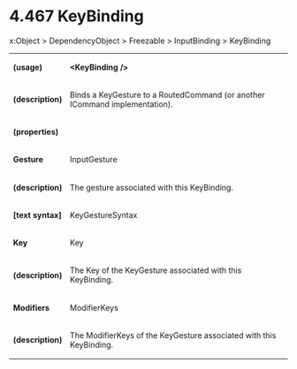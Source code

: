 <html dir="LTR" xmlns:mshelp="http://msdn.microsoft.com/mshelp" xmlns:ddue="http://ddue.schemas.microsoft.com/authoring/2003/5" xmlns:xlink="http://www.w3.org/1999/xlink" xmlns:tool="http://www.microsoft.com/tooltip"><body><input type="hidden" id="userDataCache" class="userDataStyle"><input type="hidden" id="hiddenScrollOffset"><img id="dropDownImage" style="display:none; height:0; width:0;" src="../local/drpdown.gif"><img id="dropDownHoverImage" style="display:none; height:0; width:0;" src="../local/drpdown_orange.gif"><img id="collapseImage" style="display:none; height:0; width:0;" src="../local/collapse.gif"><img id="expandImage" style="display:none; height:0; width:0;" src="../local/exp.gif"><img id="collapseAllImage" style="display:none; height:0; width:0;" src="../local/collall.gif"><img id="expandAllImage" style="display:none; height:0; width:0;" src="../local/expall.gif"><img id="copyImage" style="display:none; height:0; width:0;" src="../local/copycode.gif"><img id="copyHoverImage" style="display:none; height:0; width:0;" src="../local/copycodeHighlight.gif"><div id="header"><h1 class="heading">4.467 KeyBinding</h1></div><div id="mainSection"><div id="mainBody"><div id="allHistory" class="saveHistory" onsave="saveAll()" onload="loadAll()"></div>




<p xmlns:wsd="http://wsdev.schemas.microsoft.com/authoring/2008/2" xmlns:msxsl="urn:schemas-microsoft-com:xslt" xmlns:script="urn:script" xmlns:build="urn:build">
<div id="sectionSection0" class="section" name="collapseableSection"><content xmlns="http://ddue.schemas.microsoft.com/authoring/2003/5" xmlns:wsd="http://wsdev.schemas.microsoft.com/authoring/2008/2" xmlns:msxsl="urn:schemas-microsoft-com:xslt" xmlns:script="urn:script" xmlns:build="urn:build">
				</content></div><div id="sectionSection1" class="section" name="collapseableSection"><content xmlns="http://ddue.schemas.microsoft.com/authoring/2003/5" xmlns:wsd="http://wsdev.schemas.microsoft.com/authoring/2008/2" xmlns:msxsl="urn:schemas-microsoft-com:xslt" xmlns:script="urn:script" xmlns:build="urn:build">
					<p xmlns="">
						<mshelp:link keywords="ede4c53c-28c9-420a-b2bb-74ad1d6320fd" tabindex="0">x:Object</mshelp:link> &gt; <mshelp:link keywords="6ca4c982-6a3c-4708-a5ca-065f010b3dc0" tabindex="0">DependencyObject</mshelp:link> &gt; <mshelp:link keywords="6cbb1c25-14d2-4bf1-b41e-2a38dd70b568" tabindex="0">Freezable</mshelp:link> &gt; <mshelp:link keywords="d4d23e60-4c5d-4f25-bf23-b12a767b9595" tabindex="0">InputBinding</mshelp:link> &gt; KeyBinding</p>
					<p xmlns=""><b></b></p><table class="ProtocolAuthoredTable" xmlns=""><tr>
								<td>
									<p>
										<b>(usage)</b>
									</p>
								</td>
								<td>
									<p>
										<b>&lt;KeyBinding /&gt;</b>
									</p>
								</td>
							</tr><tr>
							<td>
								<p>
									<b>(description)</b>
								</p>
							</td>
							<td>
								<p>Binds a KeyGesture to a RoutedCommand (or another ICommand implementation).</p>
							</td>
						</tr><tr>
							<td>
								<p>
									<b>(properties)</b>
								</p>
							</td>
							<td>
							</td>
						</tr><tr>
							<td>
								<p>
									<b>Gesture</b>
								</p>
							</td>
							<td>
								<p>
									<mshelp:link keywords="a01d4a65-41a1-470f-b568-adcb79334d7c" tabindex="0">InputGesture</mshelp:link>
								</p>
							</td>
						</tr><tr>
							<td>
								<p>
									<b>(description)</b>
								</p>
							</td>
							<td>
								<p>The gesture associated with this KeyBinding.</p>
							</td>
						</tr><tr>
							<td>
								<p>
									<b>[text syntax]</b>
								</p>
							</td>
							<td>
								<p>
									<mshelp:link keywords="efb63164-92f6-497f-805a-c5e8b69c7c8c" tabindex="0">KeyGestureSyntax</mshelp:link>
								</p>
							</td>
						</tr><tr>
							<td>
								<p>
									<b>Key</b>
								</p>
							</td>
							<td>
								<p>
									<mshelp:link keywords="ae7540bb-430c-4c19-8d2b-442324a7707f" tabindex="0">Key</mshelp:link>
								</p>
							</td>
						</tr><tr>
							<td>
								<p>
									<b>(description)</b>
								</p>
							</td>
							<td>
								<p>The Key of the KeyGesture associated with this KeyBinding.</p>
							</td>
						</tr><tr>
							<td>
								<p>
									<b>Modifiers</b>
								</p>
							</td>
							<td>
								<p>
									<mshelp:link keywords="842f5c21-29b9-4fdc-98f7-5937d94f73cb" tabindex="0">ModifierKeys</mshelp:link>
								</p>
							</td>
						</tr><tr>
							<td>
								<p>
									<b>(description)</b>
								</p>
							</td>
							<td>
								<p>The ModifierKeys of the KeyGesture associated with this KeyBinding.</p>
							</td>
						</tr></table>
				</content></div><!--[if gte IE 5]>
			<tool:tip element="languageFilterToolTip" avoidmouse="false"/>
		<![endif]--></div><a name="feedback"></a><span></span></div></body></html>